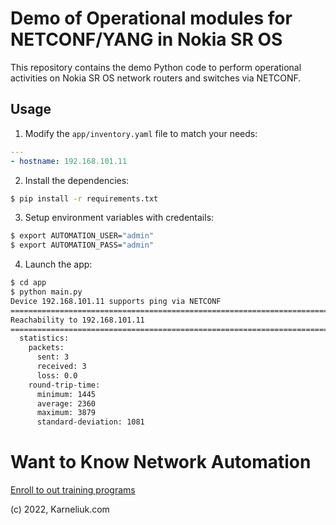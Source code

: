 # Demo of Operational modules for NETCONF/YANG in Nokia SR OS
This repository contains the demo Python code to perform operational activities on Nokia SR OS network routers and switches via NETCONF.

## Usage
1. Modify the `app/inventory.yaml` file to match your needs:
```yaml
---
- hostname: 192.168.101.11
```

2. Install the dependencies:
```bash
$ pip install -r requirements.txt
```

3. Setup environment variables with credentails:
```bash
$ export AUTOMATION_USER="admin"
$ export AUTOMATION_PASS="admin"
```

4. Launch the app:
```bash
$ cd app
$ python main.py 
Device 192.168.101.11 supports ping via NETCONF
==================================================================================================================================
Reachability to 192.168.101.11
==================================================================================================================================
  statistics:
    packets:
      sent: 3
      received: 3
      loss: 0.0
    round-trip-time:
      minimum: 1445
      average: 2360
      maximum: 3879
      standard-deviation: 1081
```

# Want to Know Network Automation
[Enroll to out training programs](http://bit.ly/2mP3SJy)

(c) 2022, Karneliuk.com